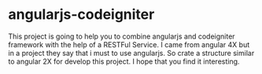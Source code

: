 # angularjs-codeigniter
This project is going to help you to combine angularjs and codeigniter framework with the help of a RESTFul Service. I came from angular 4X but in a project they say that i must to use angularjs. So crate a structure similar to angular 2X for develop this project. I hope that you find it interesting.